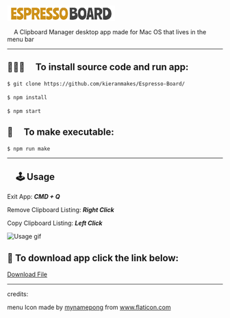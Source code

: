  <img src="https://github.com/kieranmakes/Espresso-Board/blob/master/icon/wordLogo.PNG" width='50%' >

&nbsp;&nbsp;&nbsp; A Clipboard Manager desktop app made for Mac OS that lives in the menu bar

<hr>

## 🏃🏾‍♂️ &nbsp;&nbsp;&nbsp; To install source code and run app:

    $ git clone https://github.com/kieranmakes/Espresso-Board/

    $ npm install

    $ npm start


## 🔫  &nbsp;&nbsp;&nbsp; To make executable:

    $ npm run make

<hr>

##  &nbsp;&nbsp;&nbsp; 🕹 Usage

Exit App: ***CMD + Q***

Remove Clipboard Listing: ***Right Click***

Copy Clipboard Listing: ***Left Click***


![Usage gif](https://media.giphy.com/media/j3a9A6p0xUCGr32MxT/giphy.gif)


## 🔗 To download app click the link below:

<a href="https://drive.google.com/file/d/1gFsapAsHEf6b3-jBDVS_B8xZEqOz05CO/view?usp=sharing">Download File</a>

<hr>

credits: 

<div>menu Icon made by <a href="https://www.flaticon.com/authors/mynamepong" title="mynamepong">mynamepong</a> from <a href="https://www.flaticon.com/" title="Flaticon">www.flaticon.com</a></div>


